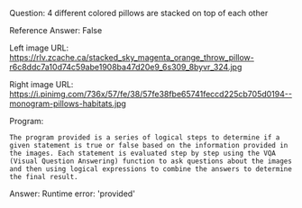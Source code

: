 Question: 4 different colored pillows are stacked on top of each other

Reference Answer: False

Left image URL: https://rlv.zcache.ca/stacked_sky_magenta_orange_throw_pillow-r6c8ddc7a10d74c59abe1908ba47d20e9_6s309_8byvr_324.jpg

Right image URL: https://i.pinimg.com/736x/57/fe/38/57fe38fbe65741feccd225cb705d0194--monogram-pillows-habitats.jpg

Program:

```
The program provided is a series of logical steps to determine if a given statement is true or false based on the information provided in the images. Each statement is evaluated step by step using the VQA (Visual Question Answering) function to ask questions about the images and then using logical expressions to combine the answers to determine the final result.
```
Answer: Runtime error: 'provided'


